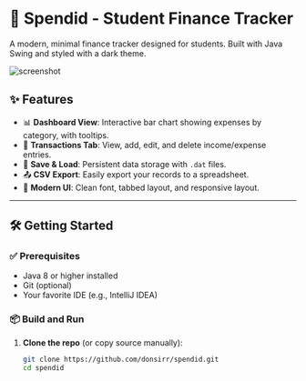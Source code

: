 # 💸 Spendid - Student Finance Tracker

A modern, minimal finance tracker designed for students. Built with Java Swing and styled with a dark theme.

![screenshot](assets/screenshot.png)

## ✨ Features

- 📊 **Dashboard View**: Interactive bar chart showing expenses by category, with tooltips.
- 🧾 **Transactions Tab**: View, add, edit, and delete income/expense entries.
- 💾 **Save & Load**: Persistent data storage with `.dat` files.
- 📤 **CSV Export**: Easily export your records to a spreadsheet.
- 🎯 **Modern UI**: Clean font, tabbed layout, and responsive layout.

---

## 🛠️ Getting Started

### ✅ Prerequisites
- Java 8 or higher installed
- Git (optional)
- Your favorite IDE (e.g., IntelliJ IDEA)

### 📦 Build and Run

1. **Clone the repo** (or copy source manually):
   ```bash
   git clone https://github.com/donsirr/spendid.git
   cd spendid